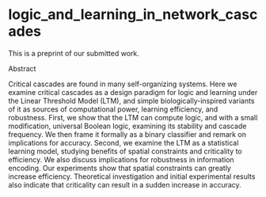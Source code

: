 # logic_and_learning_in_network_cascades

This is a preprint of our submitted work.

Abstract

Critical cascades are found in many self-organizing systems.  Here we examine critical cascades as a design paradigm for logic and learning under the Linear Threshold Model (LTM), and simple biologically-inspired variants of it as sources of computational power, learning efficiency, and robustness.
First, we show that the LTM can compute logic, and with a small modification,  universal Boolean logic, examining its stability and cascade frequency.  We then frame it formally as a binary classifier and remark on implications for accuracy.  Second, we examine the LTM as a statistical learning model, studying benefits of spatial constraints and criticality to efficiency.  We also discuss implications for robustness in information encoding.  Our experiments show that spatial constraints can greatly increase efficiency.  Theoretical investigation and initial experimental results also indicate that criticality can result in a sudden increase in accuracy.
